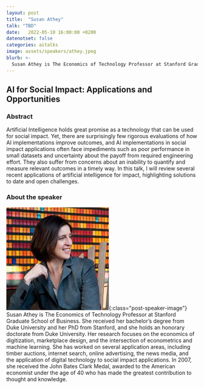 ```yaml
---
layout: post
title:  "Susan Athey"
talk: "TBD"
date:   2022-05-10 16:00:00 +0200
datenotset: false
categories: aitalks
image: assets/speakers/athey.jpeg
blurb: >-
  Susan Athey is The Economics of Technology Professor at Stanford Graduate School of Business. Her research focuses on the economics of digitization, marketplace design, and the intersection of econometrics and machine learning.  
---
```



## AI for Social Impact: Applications and Opportunities

### Abstract
Artificial Intelligence holds great promise as a technology that can be used for social impact.  Yet, there are surprisingly few rigorous evaluations of how AI implementations improve outcomes, and AI implementations in social impact applications often face impediments such as poor performance in small datasets and uncertainty about the payoff from required engineering effort.  They also suffer from concerns about an inability to quantify and measure relevant outcomes in a timely way. In this talk, I will review several recent applications of artificial intelligence for impact, highlighting solutions to date and open challenges.

### About the speaker
![Susan Athey](/assets/speakers/athey.jpeg){:class="post-speaker-image"} Susan Athey is The Economics of Technology Professor at Stanford Graduate School of Business. She received her bachelor’s degree from Duke University and her PhD from Stanford, and she holds an honorary doctorate from Duke University. Her research focuses on the economics of digitization, marketplace design, and the intersection of econometrics and machine learning.  She has worked on several application areas, including timber auctions, internet search, online advertising, the news media, and the application of digital technology to social impact applications. In 2007, she received the John Bates Clark Medal, awarded to the American economist under the age of 40 who has made the greatest contribution to thought and knowledge.
